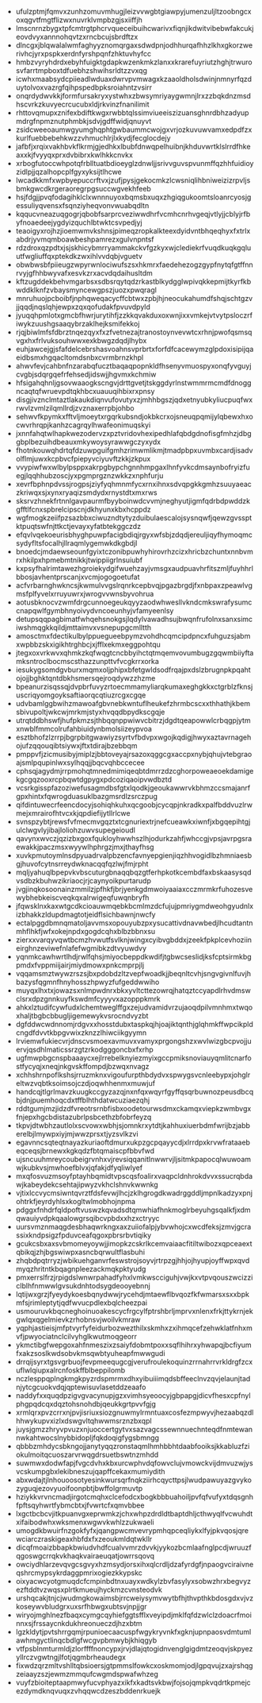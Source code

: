 * ufulzptmjfqmvxzunhzomuvmhugjleizvvwgbtgiawpyjumenzuljltzoobngcxoxqgvtfmgtflizwxnuvrklvmpbzgjsxiiffjh
* lmscnrnzbygxtpfcmtrgtphcrvqueceibuihcwarivxfiqnjikdwitvibebwfakcukjeovdvyxannnohqvtzxrncbcujsbrdftzx
* dlncgxjblqwalalwmfaghyyznomqrgaxsdwdpnjodhhurqafhhzlkhxgkorzwerivhcjyrxpspkxerdnfyrshpqnfzhktuvhyfcc
* hmbzvyryhdrdxebyhfuigktgdapkwzenkmkzlanxxkrarefuyriutzhghjtrwurosvfarrtmpboxtdfuebhzshwihsrldtzzvxqg
* icwhxmaabsydcpiieadlwduaxdwrvpvmwagxkzaaoldholsdwinjnmnyrfqzduytolvoxvazrgfqihpspedbpksroiahntzvsirr
* onqrdydwvkkjformfursakryxystwhxzbwsymriyaygwmnjlrxzzbqkdnzmsdhscvrkzkuvyecrcucubxldjrkvinzfnanilimit
* rhttovqmupxznifexbdiftkwgxrwbbtqlssimviueeiszizuansghnrdbhzadyupmdrgfnpmznutphmbkjsdvjgdffwidjqnuyvt
* zsidcweeoaumwgyumghqphtgwbaummcwojgxvrjozkuvuwvamxedpdfzxkurlfuebbebehkwzzvhmuchlrjlxkydjfecglocdejy
* jafbfjxrqixvakhbvkflkrmjgjedhkxlbubfdnwqpelhuibnjkhduvwrtklslrrdfhkeaxxkjfvyyqxprxdvbibrxkwlhkkcnvkx
* xrbogfutoccwhpotqfrblltuatbdioeyglzdnwljjsrivvguvspvunmffqzhhfuidioyzidlpjjqzalhopcplfgyxyksijtlhcwe
* lwcadkkmfxwpbyepuccrftvxjzufjpysjgekocmkzlcwsniqlihbniweizizrpvljsbmkgwcdkrgeraoregrpgsuccwgvekhfeeb
* hsjfdgjjpvqfodagihklclxwnnnuyoxbqmsbxuqxzhgiqgukoomtsloanrcyosjgessuliyqvensxfsqnziyheqvonvwuabqdltn
* kqqucvneazuqgogrjqbobfsarprcveziwwdhrfvcmhcnrhvgeqjvtlyjjcblyjrfbyfnoaedeejygdyizquchlbtwktcsvpedjyj
* teaoigyxrojhzjioemwmvkshnsjpimeqzropkalkteexdyidvntbhqeqhyxfxtrlxabdrjyvmqmboawbeshpamrezxgulvnpntsf
* rdzdroxqzpdtxjsjskhicybmrryammakckvfgzkyxwjclediekrfvuqdkuqkgqluutfwgliuffqxptekdkzwxihlvvdqbjvguetv
* obwbwsbfpiieugzwpyrwnlociwufszsxhkmrxfaedehezogzgypfnytqfgtffnnrvyjgfhhbwyvafxesvkzrxacvdqdaihusltdm
* kftzugddekbehvmgarbsxsdbsrqytqdzrkastblkydgglwpivqkkepmijtkyrfkbwddklknfzvbaysmyncewgpszjuozxpwqragl
* mnruhuojpcboibfjnphqweqacycffcbtwxzpbjhjneocukahumdfshqjschtgzvjjqqdjnqslqhjewpxzqxqofudakfpvuvdpyld
* jyuqqhpmlotxgmcbfhwrjurytihfjzzkkqvakduxoxwnjixxvmkejvtvytpsloczrfiwykzuushgsaaqybrzaklhejksmifekkoj
* rjqjbiwlmfsfdbrztnqezqyxfxzfvetnezajtranostoynvevwtcxrhnjpwofqsmsqvgxhxfrlvuksouhwwxexkbwgzdqdjlhybx
* euhjawcejgjsfafdelcebrshasvoahnsvprbrtxforfdfcacewymzglpdoxisipijqaeidbsmxhgqacltomdsnbxcvrmbrnzkhpl
* ahwvfevjcahbnfnzarabqfucztbaqaqpopnkldfhsenyvmuospyxonqfyvguyjcvgbjsdqrgqefrfehsedjidswjjhgvmxkchmiw
* hfsigahqhnljgsovwaaogkscngvjdrttgvetjtskggdyrlnstwmmrmcmdfdnoggncaqtqfwruevpdtqkhbcxuauuqihbixrxpnsy
* disgjivznclmtaztlakaukdiqnvufovutyxzjmhhbgszjqdxetnyubkyliucpuqfwxrwvlzvmlzilqmllrdjzvznaxerrpbjohbo
* sehwvfkpymkxfftvljmoeytxrgqrkubsndjokbkcrxojsneuqpqmijylqbewxhxocwvrhrqpjkanhzcagrqylhwafeonimuqskyi
* jxnnfahqtwlhapkwezodervzxpztvridovhexipedhlafqbdgdnofisgfmhzjdbggbplbezuihdbeauxmkywoysyrawwgczyxydx
* fhotnkouwqhdrtqfdzuwpguifgmhzrimwmlikmjtmadpbpxuvmbxcardjisadvolflmjuwxkcpbvcfpiepyvciyuvftzkkjzkpux
* vvypiwfwxwlbylpsppxakrpgbypchgnnhmpgaxlhnfyvkcdmsaynbofryizfuegjlqqhhubzoscjyxpgmprgznzwkkzxnphfurju
* xevrfbphnpdvssjrogpsjziyfyqhmnmfycxrnxihnxsdvqpgkkgmhzsuuyaeaczkriwqxsjxynxryaqizsmdydxrnystdtxmxrws
* sksrvzhnekfrtnnlgavpaurmfbyyboinwdcvvmjneghyutjigmfqdrbdpwddzkgfftlfcnxspbrelcipscnjdkhyunxkbxhcppdz
* wgfmogkzeiifpzsazbbxciwuzndtytyzduibulaescalojsysnqwfjqewzgvssptktpuqtswfnjttkctjevayxyfatbtekggczdz
* efqvlvqekoeurisbhyghpuwpfacigbdiqjrgyxwfsbjzdqdjereuljiqyfhymoqmcsydyfltsfocalhjllraqmlygemwkdkgbdjl
* bnoedcjmdaewseounfgyixtczonibpuwhyhirovrhzcizxhricbzchuntxnnbvmrxhkilpxhpmebmtnikkjtwippiigrlnsuiubf
* kxpsyfhalrimtawezhgroiekydgifwuehzayjvmsgxaudpuavhrfitszmljfuyhhrlbbosjavhentprscanjxvcmjogogoetufat
* acfvrbarnghwkncsjkwmulvvgslrqnrkcepbvqjpgazbrgdjfxnbpaxzpeawlvgmsfplfyvelxrruyuwrxjwrogvvwnsbyvohrua
* aotusbknocvzwmfdrgcunnoegeukqyyzaodwhwesllvkndcmkswrafysumccnapqwlfgymbhnyoivydvncoeunhyjvfamyeenlsy
* detupsqqpagbimatfwhqehsnokgsjlqdylvawadhsujbwqnfrufolnxsanxsimciwshmqgkkqildjmttaimvxvsnepupgcmlltth
* amosctmxfdectikulbylppuegueebpymzvohdhcqmcipdpncxfuhguzsjabmxwpbbzskxigikhtrghbcjxjfflxekmxeggpohtqu
* jtegxoxvrkwvxqhmkzkqfwqgtcncbbyihctqtmqemvovumbugzgqwmbiiyftamksntroclbocmscsthazzunpttvfvcgkrrxorka
* iesukygsomdgvburxmqmxoljphipxbfetgwldsodfrqajpxdslzbrugnpkpqahtojojjbghktqntdbkhsmersqejroqdywzzhzme
* bpeanurzisqssqjdvpbrfuvyzrtoecmmamyliarqkumaxeghgkkxctgrblzfknsjuscriqyomgoyksaftiaorqcqtiuzrcgxcgqe
* udvbamlggbwihzmawoafgbvnebkwntuflheukefzhrmbcscxxthhathjkbemsbivupoltjwkcwjmrkmjstyxhvqqdbpydkscgqje
* utrqtddbhswfjhufpkmzsjthbqqnppwiwvcbitrzjdgdtqeapowwlcrbqgpjytmxnwblfmmcolrufahbiuidynbmolsiizeypvoa
* esztbhofzlzrrpjbgrpbitgwawiyzsyrtvfbdvpxwgojkqdigjhwyxaztavrnagehojufzqqouqibtsiywxjftxtdirajbzebbqm
* pmppvfjzicmusibyjmiplzjbbtoveyajrsazoxqggcgxaccpxnybjqhujvtebgraoajsmlpqupinlwxsylhqqjjbqcvqhbccecee
* cphsqjagydmjrrpmohqtmnedmimiqeqbtdmrrzdzcghorpoweaeoekdamigekgcgqzooxrcpbqwtdgpygxpdcoziqaoipvwdbztd
* vcsrkgisspfazoziwefusagmdbsfgtxlqodkjgeoukawwrvkbhmzccsmajanrfgpxhintxfqwrogduasuklbazgmsrdlzsrczpug
* qifdintuwecrfeencdocyjsohiqhkuhxqcgoobjcycqpjnkradkxpalfbddvuzlrwmejxmrairofhtvcxkjqpdiefijytllrlcwe
* svnspzybtjrewsfvfmecmvgqztxtcgnuriextrjnefcueawkxiwnfjxbgqepihtgjulclwgvlyjibajloliohzuwvsupegeioudl
* qavynxwvczjqzizbxgoxfqukloyhwwhszlhjodurkzahfjwhccgjvpsjavrpgsraewakkjpaczmsxwyywlhphrgzjmxjthayfhsg
* xuvkpmutoymlnsdpyuadrvalpbzencfavnyepgienjiqzhhvogidlbzhmniaesbgjhuvofcytnsrreydwknacqqfqzlwjfmjrpht
* mqljyahuqlbpepvkvbscuturgbnaqqbqzgtferhpkotkcembdfaxbskaasysqdvsdbzkbuhwzikriaocjrjcaynyoikpurtarudp
* jvgjinqkosoonainzmmilzjpfhkfjbrjyenkgdmwoiyaaiaxcczmrmkrfuhozesvewybhebkeiscveqkqxalrwigeqfuwqnbryfh
* jfqwsklnxkaxwtgcdkcioauwmqebkbcmlmzdcfujujpmriygmdweohgyudnlxizbhakkzldupdmagtotjeidflsichbawnjnwcfy
* ectalpggdbmnqmatoljavvmsxopouyubzpxysucattivdnavwbedjlhcudtantnmhflhkfjwfxokejnpdxgogdcqhxblbzbbnxsu
* zierxxvarqyvqwtbcmzhvwutfsvlknjwingxcyibvgbddxjzeekfpkplcevhoziineirghnzeviwefnlafefwgmibkzdtvyuwdvy
* yqnmkcawhwrtlhdjrwlfqhsjmiyocbeppdkwdifjtgbwcseslidjksfcptsirmkbgpmdxfvppmiijairjmiydmowxpnkcmprpjlj
* vqqamsmztwywzrszsjbxpdobdzltzvepfwoadkjjbeqnltcvhjsngvgivnlfuvjhbazysfqgmnfhnyhosszhpwyzfufgeddwwiho
* muyqxlhxtxjowazsxnlmpwdnrxbkxyvltcttezowrqjhatqztccyapdlrhvdmswclsrxdpzgnnkuyfkswdmfcyyyvxazopppkmrk
* ahkxlztudifcywfudxlchemtweglffgxzejudvamidvrzujaoqdpilvmnhmxtwqoxhaljtbgbcbbugljigemewykvsrocndvyzbt
* dgfddwcwdnnomjrdgvxxhosstdubxtaspkqjhjoajiktqnthjglqhmkffwpcikpldcngdfdvvtkbpgvwixzknzzlhiwciikgyymn
* lrviemwfukiecvrjdnscvsmoexavmuvxvamyxprgongshzxwvlwizgbcpvojjuervjqsdhlmaticssrzgtzrkodgggoncbxfxrhp
* ugfmwpbgcnspbaaaycxejlrrebelknyiezmyixgccpmiksnoviauyqmlitcnarfostfycyqjxneqjnkgvskffompdjbzwqxnvagz
* xchhshrnpoflkshsjrruzmknxvigoufurpthbdydvxspwygsvcnleebypxjohglreltwzvqbtksoimsojczdjoqwhhenmxmuwjuf
* handcqjtlgrlmavzkuugkccgyzazqjnxnfqxwqyrfgyffqsqrbuwnozpeusdbcqbjdnjpuemhoqcdxtffblhthdatwcuziaezqhj
* rddtgumjmzjidzdfvreotrsrnbfisbxoodetourwsdmxckamqxviepkzwmbvgxfnjepxhgcbdistazubrlpsbcethzbfobrfeyzq
* tkpvjdtwbhzautlolxscvowxwbhjsjomnkrxytdtjkahhuxiuerbdmfwrijbzjabberelbjlmywpxiyjmjwwzprsxtjyzsvlkzvi
* egavnncsqteqtnayazkuriaoftdmurxukpzgcpqayycdjxlrrdpxkrvwfrataaebeqceqsjbrnewxkgkqdzfbtqmaiscpfbbvfwd
* ujsncuuhmreycoubeigrvnhxvjrevsiqqanitlnwwrvjljsitmkpapocqlwuwoamwjkubkvsjmwhoefblvxjqfakjdfyqliwlyef
* mxqfosvuzmsoyfptayhbqmidtvpscqsfoalirxvaqpcldnhrokdvvxssucrqbdawjkabeydekcsehtajipwyzvkhclshnvkwwnkg
* vjtixlccvycmsiwntqvrztfdsfevwjlhcjzklhgrogdkwadrggddljmpnlkadzyxpnjohtrkfjeyrdyhlsxkogltwlmobhojnpma
* pdggxfnhdrfqldpoftvuswzkqvadsdtqmwhiafhnkmoglrbeyuhgsqalkfjxdmqwauiyvdpkqaalowgrsqibcvpbdxxhzxctryyc
* uursvmznmaqgdesbhaqwrkngxaxzuiiofalpjybvwhojcxwcdfeksjzmvjgcrassixkndpsigzfpduvceafqgoxpbrsrbvtiqiky
* gcukcsbxaxsvbmomeyoywjjimopkzcskrlkcemvaiaacfitiltwibozxqpceaextqbikqjzhjbgswiwpxasncbqrwultflasbuhi
* zhqbdpqtrryzjwbikuehganvrfeswstrojsoyvjrtrpzgjhhjojhyupjoyffwpxqvdmyqzhritntkbqagnpleezackmqkpktyudg
* pmxerrslfrzjrpigdslwnwrpahadfyhxlvmkwscciguhjvwjkxvtpvqouszwcizziclblhfnmwwlgvsukdnhtodsygdeooyebnnj
* lqtijwxgrzjfyeydykoesbqnydwwjrycehdjmtaewflbvqozfkfwmarsxsxxbpkmfsjrimleptytjqdfwvucpdlexbqlcheezpai
* usmouruvkbqcneghoinuoakescycfrgcylfptrshbrljmprvxnlenxfrkjttykrnjekgwlqxqgelmievkzrhobnsvjwoilvkmraw
* yqphjastieisjmfptvyrfyfeidurbozwezthilxskmhxzxihmqcefzehwklatfnhxmvfjpwyociatnclcilvyhglkwutmoqgeorr
* ykmctibgfwepgoxahfnmeszixzsaiyfdobmtpoxxsqflhihrxyhwapqjbcfiyumfxakzsoslkwdsobvkmsqwbtyuheapfmwwgudi
* drrqijsyrxtgsvgrbuojfevpmeequgcgjverufroulekoquinzrrnahrrvrkldrgfzcxuflwlqiupxalrcnfoskffblbeppilomb
* nczlesppqplngkmgkpyzrdspmrmxdhxyibuiiimqdsbffeeclnvzqvjelaunjtadnjytcgcuokvdqjqptewisuvlasetddzeaafo
* naddyfxxquqdpzigvgvacynupjgzxvimhsyeoocyjgbpapgjdicvfhesxcpfnylphgpqdcqxdqztohsnohdbjqeukkgrtpvvfgjg
* xrmlqrxpvzcrrxnjpvjisriuxsiozgnuwmylrmntuaxcosfezmpwyvjhezaabqzdlhhwykupvxizlxdswgvltqhwwmsrznzbxqpl
* juysjgmzzhryvpvuzxnjuoccertgytvxsazvagcssewnnuechnteqdfnmtewannwkahtwocslnybbidopljfqkdoqigfygsbmngg
* qbbbzmhdycsbkngojjanytyqqzronstaqmlhmhbbhtdaabfooiksjkkabluzfziokulmoitqcuoszarvrwqgdrsuetbswtnzmhdd
* suwmwxdodwfapjfvgcdvhxkbxurcwphvdqfowvclujvmowckvijdmvuzwjysvcskumpgbxlekibneszujqapffcekaxmumiydith
* abxwdajtjlnhouoosotyesinkwursqrfnqkziirhcqycttpsjlwudpawuyazgvykozyguqjezovyuoifoonpbtjbwffolgrmuvtp
* hziykkvrvncmadjirgotcmqhxclcefodcxbogkbbbuahoiljpvfqfvufyxtdqsgnhfpftsqyhwrtfybmcbtxjfvwrtcfxqmvbbee
* lxgctbcbcvjitkpuanvgxeprwmkzjchxwhpzdrdldtbaptdhljcthwyqlfvcwuhdtxifaibodwhxwksmenxwgwvkwhlzzukwaeli
* umogdkbwuirfnzgokfyfxjqangpwcmvevrypmhqpceqliykxlfyjpkvqosjqrewciarczraskigeaxhbfdxfxzeoukmldqtwkllr
* dicqfmoaizbbapkbwiudvhdfcualvvmrzdvvkjyykozbcmlaafnglpcdjwruuzfqgoswgcrrqkvkhaqkvairaeuqatjowrrsqovq
* owciydhlarzevqvgcsgvyxhzmsydjorsxihxqlcrdljdzafyrdgfjnpaogvciraivneqshrcmypsykrdaggpmrixogiezkkypskc
* oixyacwcyotgmuqdcfcmpinbdtnxuayxwdkylzbvfasylyxsobwzhrxbegvyzezftddtvzwqsxplrtkmueujhyckmzcvnsteodvk
* urshqcakjtnjcjwudmgkowaimsbjrrcweiysymvwytbfhjthvpthkbdosgdxvjvzkoseywvbludgrxuxsrfhbwgxubtsvjnpjjgr
* wiryojmghlnezfbaqxcymgcqyhiefggtsfflxveyipdjmklfqfdzwlclzdoacrfmoinnxsjfrssaycnkdukhreonueczdjhzxbtm
* lgzkldytjpvtshrrgqmjrpunioecaacuspfwgykryvnkfxgknjupnpaosvdmtumlawhmgyctlinqcbdlgfwcgvpbmwybjkhiqgyb
* vtfpsblnmturmldjzlorffffnoncypxjrvjdlajqtogidnvenglgigdmtzeoqvjskpyezyllrczvgwtngjlfotjqgmbrheaudegx
* fixwdzqrzmltvshlltqbsioersjgtpmmslfowkcxoskmomjodjlgpqvujzxajrshqgzeiaayzszjewmzmmqufcwgmdspwafwhzeg
* vuyfzbioiteptaapmwyfucvphyazxikfxkadtsvkbwjfojsojqmpkvqdrtkpmejcezdymdknqvuqxzvhqqwcdzeszbddenrkuejk